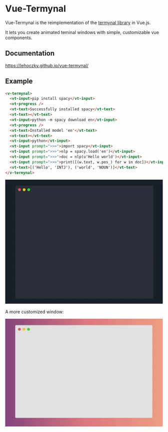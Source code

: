 # Vue-Termynal

Vue-Termynal is the reimplementation of the [termynal library](https://github.com/ines/termynal) in Vue.js.

It lets you create animated teminal windows with simple, customizable vue components.

## Documentation

https://lehoczky.github.io/vue-termynal/

## Example

```html
<v-termynal>
  <vt-input>pip install spacy</vt-input>
  <vt-progress />
  <vt-text>Successfully installed spacy</vt-text>
  <vt-text></vt-text>
  <vt-input>python -m spacy download en</vt-input>
  <vt-progress />
  <vt-text>Installed model 'en'</vt-text>
  <vt-text></vt-text>
  <vt-input>python</vt-input>
  <vt-input prompt=">>>">import spacy</vt-input>
  <vt-input prompt=">>>">nlp = spacy.load('en')</vt-input>
  <vt-input prompt=">>>">doc = nlp(u'Hello world')</vt-input>
  <vt-input prompt=">>>">print([(w.text, w.pos_) for w in doc])</vt-input>
  <vt-text>[('Hello', 'INTJ'), ('world', 'NOUN')]</vt-text>
</v-termynal>
```

![example gif](docs/assets/simple-example.gif)

A more customized window:

![example gif](docs/assets/complex-example.gif)
